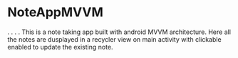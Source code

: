# NoteAppMVVM
.
.
.
.
This is a note taking app built with android MVVM architecture. 
Here all the notes are dusplayed in a recycler view on main activity with clickable enabled to update the existing note.


